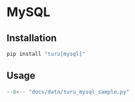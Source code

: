 # MySQL

## Installation

```bash
pip install "turu[mysql]"
```

## Usage

```python
--8<-- "docs/data/turu_mysql_sample.py"
```
